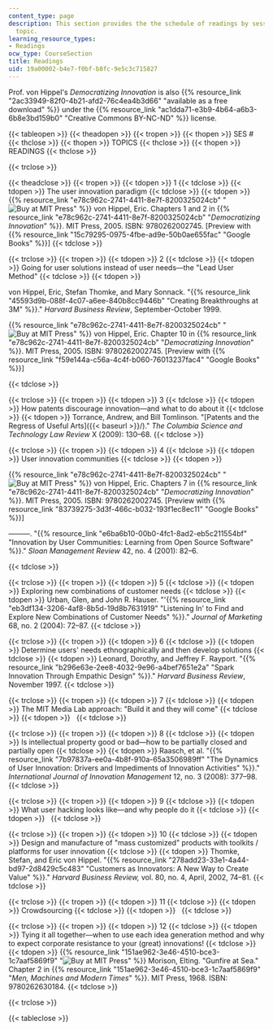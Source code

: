 ```yaml
---
content_type: page
description: This section provides the the schedule of readings by session and lecture
  topic.
learning_resource_types:
- Readings
ocw_type: CourseSection
title: Readings
uid: 19a00002-b4e7-f0bf-b8fc-9e5c3c715827
---
```


Prof. von Hippel's _Democratizing Innovation_ is also {{% resource_link "2ac33949-82f0-4b21-afd2-76c4ea4b3d66" "available as a free download" %}} under the {{% resource_link "ac1dda71-e3b9-4b64-a6b3-6b8e3bd159b0" "Creative Commons BY-NC-ND" %}} license.

{{< tableopen >}}
{{< theadopen >}}
{{< tropen >}}
{{< thopen >}}
SES #
{{< thclose >}}
{{< thopen >}}
TOPICS
{{< thclose >}}
{{< thopen >}}
READINGS
{{< thclose >}}

{{< trclose >}}

{{< theadclose >}}
{{< tropen >}}
{{< tdopen >}}
1
{{< tdclose >}}
{{< tdopen >}}
The user innovation paradigm
{{< tdclose >}}
{{< tdopen >}}
{{% resource_link "e78c962c-2741-4411-8e7f-8200325024cb" "![Buy at MIT Press](/images/mp_logo.gif)" %}} von Hippel, Eric. Chapters 1 and 2 in {{% resource_link "e78c962c-2741-4411-8e7f-8200325024cb" "_Democratizing Innovation_" %}}. MIT Press, 2005. ISBN: 9780262002745. \[Preview with {{% resource_link "15c79295-0975-4fbe-ad9e-50b0ae655fac" "Google Books" %}}\]
{{< tdclose >}}

{{< trclose >}}
{{< tropen >}}
{{< tdopen >}}
2
{{< tdclose >}}
{{< tdopen >}}
Going for user solutions instead of user needs—the "Lead User Method"
{{< tdclose >}}
{{< tdopen >}}


von Hippel, Eric, Stefan Thomke, and Mary Sonnack. "{{% resource_link "45593d9b-088f-4c07-a6ee-840b8cc9446b" "Creating Breakthroughs at 3M" %}}." _Harvard Business Review_, September-October 1999.

{{% resource_link "e78c962c-2741-4411-8e7f-8200325024cb" "![Buy at MIT Press](/images/mp_logo.gif)" %}} von Hippel, Eric. Chapter 10 in {{% resource_link "e78c962c-2741-4411-8e7f-8200325024cb" "_Democratizing Innovation_" %}}. MIT Press, 2005. ISBN: 9780262002745. \[Preview with {{% resource_link "f59e144a-c56a-4c4f-b060-76013237fac4" "Google Books" %}}\]


{{< tdclose >}}

{{< trclose >}}
{{< tropen >}}
{{< tdopen >}}
3
{{< tdclose >}}
{{< tdopen >}}
How patents discourage innovation—and what to do about it
{{< tdclose >}}
{{< tdopen >}}
Torrance, Andrew, and Bill Tomlinson. "[Patents and the Regress of Useful Arts]({{< baseurl >}}/)." _The Columbia Science and Technology Law Review_ X (2009): 130–68.
{{< tdclose >}}

{{< trclose >}}
{{< tropen >}}
{{< tdopen >}}
4
{{< tdclose >}}
{{< tdopen >}}
User innovation communities
{{< tdclose >}}
{{< tdopen >}}


{{% resource_link "e78c962c-2741-4411-8e7f-8200325024cb" "![Buy at MIT Press](/images/mp_logo.gif)" %}} von Hippel, Eric. Chapters 7 in {{% resource_link "e78c962c-2741-4411-8e7f-8200325024cb" "_Democratizing Innovation_" %}}. MIT Press, 2005. ISBN: 9780262002745. \[Preview with {{% resource_link "83739275-3d3f-466c-b032-193f1ec8ec11" "Google Books" %}}\]

———. "{{% resource_link "e6ba6b10-00b0-4fc1-8ad2-eb5c211554bf" "Innovation by User Communities: Learning from Open Source Software" %}}." _Sloan Management Review_ 42, no. 4 (2001): 82–6.


{{< tdclose >}}

{{< trclose >}}
{{< tropen >}}
{{< tdopen >}}
5
{{< tdclose >}}
{{< tdopen >}}
Exploring new combinations of customer needs
{{< tdclose >}}
{{< tdopen >}}
Urban, Glen, and John R. Hauser. "'{{% resource_link "eb3df134-3206-4af8-8b5d-19d8b7631919" "Listening In' to Find and Explore New Combinations of Customer Needs" %}}." _Journal of Marketing_ 68, no. 2 (2004): 72–87.
{{< tdclose >}}

{{< trclose >}}
{{< tropen >}}
{{< tdopen >}}
6
{{< tdclose >}}
{{< tdopen >}}
Determine users' needs ethnographically and then develop solutions
{{< tdclose >}}
{{< tdopen >}}
Leonard, Dorothy, and Jeffrey F. Rayport. "{{% resource_link "b296e63e-2ee8-4032-9e96-a4bef7651e2a" "Spark Innovation Through Empathic Design" %}}." _Harvard Business Review_, November 1997.
{{< tdclose >}}

{{< trclose >}}
{{< tropen >}}
{{< tdopen >}}
7
{{< tdclose >}}
{{< tdopen >}}
The MIT Media Lab approach: "Build it and they will come"
{{< tdclose >}}
{{< tdopen >}}
 
{{< tdclose >}}

{{< trclose >}}
{{< tropen >}}
{{< tdopen >}}
8
{{< tdclose >}}
{{< tdopen >}}
Is intellectual property good or bad—how to be partially closed and partially open
{{< tdclose >}}
{{< tdopen >}}
Raasch, et al. "{{% resource_link "7b97837a-ee0a-4b8f-910a-65a3506989ff" "The Dynamics of User Innovation: Drivers and Impediments of Innovation Activities" %}}." _International Journal of Innovation Management_ 12, no. 3 (2008): 377–98.
{{< tdclose >}}

{{< trclose >}}
{{< tropen >}}
{{< tdopen >}}
9
{{< tdclose >}}
{{< tdopen >}}
What user hacking looks like—and why people do it
{{< tdclose >}}
{{< tdopen >}}
 
{{< tdclose >}}

{{< trclose >}}
{{< tropen >}}
{{< tdopen >}}
10
{{< tdclose >}}
{{< tdopen >}}
Design and manufacture of "mass customized" products with toolkits / platforms for user innovation
{{< tdclose >}}
{{< tdopen >}}
Thomke, Stefan, and Eric von Hippel. "{{% resource_link "278add23-33e1-4a44-bd97-2d8429c5c483" "Customers as Innovators: A New Way to Create Value" %}}." _Harvard Business Review,_ vol. 80, no. 4, April, 2002, 74–81.
{{< tdclose >}}

{{< trclose >}}
{{< tropen >}}
{{< tdopen >}}
11
{{< tdclose >}}
{{< tdopen >}}
Crowdsourcing
{{< tdclose >}}
{{< tdopen >}}
 
{{< tdclose >}}

{{< trclose >}}
{{< tropen >}}
{{< tdopen >}}
12
{{< tdclose >}}
{{< tdopen >}}
Tying it all together—when to use each idea generation method and why to expect corporate resistance to your (great) innovations!
{{< tdclose >}}
{{< tdopen >}}
{{% resource_link "151ae962-3e46-4510-bce3-1c7aaf5869f9" "![Buy at MIT Press](/images/mp_logo.gif)" %}} Morison, Elting. "Gunfire at Sea." Chapter 2 in {{% resource_link "151ae962-3e46-4510-bce3-1c7aaf5869f9" "_Men, Machines and Modern Times_" %}}. MIT Press, 1968. ISBN: 9780262630184.
{{< tdclose >}}

{{< trclose >}}

{{< tableclose >}}